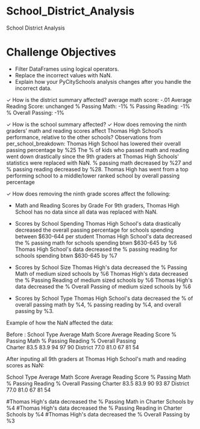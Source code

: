 # School_District_Analysis
School District Analysis

# Challenge Objectives
- Filter DataFrames using logical operators.
- Replace the incorrect values with NaN.
- Explain how your PyCitySchools analysis changes after you handle the incorrect data.  

✓ How is the district summary affected?
average math score: -.01 
Average Reading Score: unchanged
% Passing Math: -1%
% Passing Reading: -1%
% Overall Passing: -1%

✓ How is the school summary affected?
✓ How does removing the ninth graders’ math and reading scores affect Thomas High School’s performance, relative to the other schools?
Observations from per_school_breakdown: Thomas High School has lowered their overall passing percentage by %25
The % of kids who passed math and reading went down drastically since the 9th graders at Thomas High Schools' statistics were replaced with NaN.
% passing math decreased by %27 and % passing reading decreased by %28.
Thomas High has went from a top performing school to a middle/lower ranked school by overall passing percentage

✓ How does removing the ninth grade scores affect the following:
- Math and Reading Scores by Grade
For 9th graders, Thomas High School has no data since all data was replaced with NaN.

- Scores by School Spending
Thomas High School's data drastically decreased the overall passing percentage for schools spending between $630-644 per student 
Thomas High School's data decreased the % passing math for schools spending btwn $630-645 by %6
Thomas High School's data decreased the % passing reading for schools spending btwn $630-645 by %7

- Scores by School Size
Thomas High's data decreased the % Passing Math of medium sized schools by %6
Thomas High's data decreased the % Passing Reading of medium sized schools by %6
Thomas High's data decreased the % Overall Passing of medium sized schools by %6

- Scores by School Type
Thomas High School's data decreased the % of overall passing math by %4, % passing reading by %4, and overall passing by %3.

Example of how the NaN affected the data:  

Before :
School Type			Average Math Score	Average Reading Score	 % Passing Math	  % Passing Reading	    % Overall Passing		
Charter	              83.5	                   83.9	              94	                  97              	90
District	            77.0	                   81.0	              67	                  81	              54


After inputing all 9th graders at Thomas High School's math and reading scores as NaN: 

School Type					Average Math Score	Average Reading Score	  % Passing Math	   % Passing Reading	  % Overall Passing
Charter	                  83.5	              83.9	                  90	               93	                87
District	                77.0	              81.0	                  67	                81	              54










#Thomas High's data decreased the % Passing Math in Charter Schools by %4
#Thomas High's data decreased the % Passing Reading in Charter Schools by %4
#Thomas High's data decreased the % Overall Passing by %3
